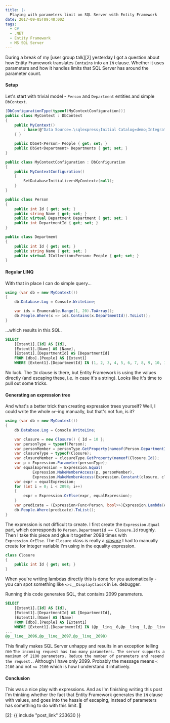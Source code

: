 ```yaml
---
title: |-
  Playing with parameters limit on SQL Server with Entity Framework
date: 2017-09-05T09:40:00Z
tags:
  - C#
  - .NET
  - Entity Framework
  - MS SQL Server
---
```

During a break of my [user group talk][2] yesterday I got a question about how Entity Framework translates `Contains` into an `IN` clause. Whether it uses parameters and how it handles limits that SQL Server has around the parameter count.

<!-- excerpt -->

#### Setup

Let's start with trivial model - `Person` and `Department` entities and simple `DbContext`.

```csharp
[DbConfigurationType(typeof(MyContextConfiguration))]
public class MyContext : DbContext
{
    public MyContext()
        : base(@"Data Source=.\sqlexpress;Initial Catalog=demo;Integrated Security=True;MultipleActiveResultSets=True")
    { }

    public DbSet<Person> People { get; set; }
    public DbSet<Department> Departments { get; set; }
}

public class MyContextConfiguration : DbConfiguration
{
    public MyContextConfiguration()
    {
        SetDatabaseInitializer<MyContext>(null);
    }
}

public class Person
{
    public int Id { get; set; }
    public string Name { get; set; }
    public virtual Department Department { get; set; }
    public int DepartmentId { get; set; }
}

public class Department
{
    public int Id { get; set; }
    public string Name { get; set; }
    public virtual ICollection<Person> People { get; set; }
}
```

#### Regular LINQ

With that in place I can do simple query...

```csharp
using (var db = new MyContext())
{
    db.Database.Log = Console.WriteLine;

    var ids = Enumerable.Range(1, 20).ToArray();
    db.People.Where(x => ids.Contains(x.DepartmentId)).ToList();
}
```

...which results in this SQL.

```sql
SELECT
    [Extent1].[Id] AS [Id],
    [Extent1].[Name] AS [Name],
    [Extent1].[DepartmentId] AS [DepartmentId]
    FROM [dbo].[People] AS [Extent1]
    WHERE [Extent1].[DepartmentId] IN (1, 2, 3, 4, 5, 6, 7, 8, 9, 10, 11, 12, 13, 14, 15, 16, 17, 18, 19, 20)
```

No luck. The `IN` clause is there, but Entity Framework is using the values directly (and escaping these, i.e. in case it's a string). Looks like it's time to pull out some tricks.

#### Generating an expression tree

And what's a better trick than creating expression trees yourself? Well, I could write the whole `or`-ing manually, but that's not fun, is it?

```csharp
using (var db = new MyContext())
{
    db.Database.Log = Console.WriteLine;

    var closure = new Closure() { Id = 10 };
    var personType = typeof(Person);
    var personMember = personType.GetProperty(nameof(Person.DepartmentId));
    var closureType = typeof(Closure);
    var closureMember = closureType.GetProperty(nameof(Closure.Id));
    var p = Expression.Parameter(personType);
    var equalExpression = Expression.Equal(
            Expression.MakeMemberAccess(p, personMember),
            Expression.MakeMemberAccess(Expression.Constant(closure, closureType), closureMember));
    var expr = equalExpression;
    for (int i = 0; i < 2098; i++)
    {
        expr = Expression.OrElse(expr, equalExpression);
    }
    var predicate = (Expression<Func<Person, bool>>)Expression.Lambda(expr, p);
    db.People.Where(predicate).ToList();
}
```

The expression is not difficult to create. I first create the `Expression.Equal` part, which corresponds to `Person.DepartmentId == Closure.Id` roughly. Then I take this piece and glue it together 2098 times with `Expression.OrElse`. The `Closure` class is really a [_closure_][1] I had to manually create for integer variable I'm using in the equality expression.

```csharp
class Closure
{
    public int Id { get; set; }
}
```

When you're writing lambdas directly this is done for you automatically - you can spot something like `<>c__DisplayClassX` in i.e. debugger.

Running this code generates SQL, that contains 2099 parameters.

```sql
SELECT
    [Extent1].[Id] AS [Id],
    [Extent1].[DepartmentId] AS [DepartmentId],
    [Extent1].[Name] AS [Name]
    FROM [dbo].[People] AS [Extent1]
    WHERE [Extent1].[DepartmentId] IN (@p__linq__0,@p__linq__1,@p__linq__2,
...
@p__linq__2096,@p__linq__2097,@p__linq__2098)
```

This finally makes SQL Server unhappy and results in an exception telling me `The incoming request has too many parameters. The server supports a maximum of 2100 parameters. Reduce the number of parameters and resend the request.`. Although I have only 2099. Probably the message means `< 2100` and not `<= 2100` which is how I understand it intuitively.

#### Conclusion

This was a nice play with expressions. And as I'm finishing writing this post I'm thinking whether the fact that Entity Framework generates the `IN` clause with values, and goes into the hassle of escaping, instead of parameters has something to do with this limit. 🤔

[1]: https://en.wikipedia.org/wiki/Closure_(computer_programming)
[2]: {{ include "post_link" 233630 }}